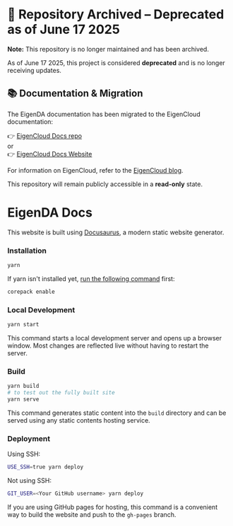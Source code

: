 # 🚨 Repository Archived – Deprecated as of June 17 2025

**Note:** This repository is no longer maintained and has been archived.

As of June 17 2025, this project is considered **deprecated** and is no longer receiving updates.

## 📚 Documentation & Migration

The EigenDA documentation has been migrated to the EigenCloud documentation:

👉 [EigenCloud Docs repo](https://github.com/Layr-Labs/eigencloud-docs)  
or  
👉 [EigenCloud Docs Website](https://docs.eigencloud.xyz/)

For information on EigenCloud, refer to the [EigenCloud blog](https://blog.eigencloud.xyz/introducing-eigencloud/).

This repository will remain publicly accessible in a **read-only** state.

# EigenDA Docs

This website is built using [Docusaurus](https://docusaurus.io/), a modern static website generator.

### Installation

```bash
yarn
```

If yarn isn't installed yet, [run the following command](https://yarnpkg.com/getting-started/install) first:

```bash
corepack enable
```

### Local Development

```bash
yarn start
```

This command starts a local development server and opens up a browser window. Most changes are reflected live without having to restart the server.

### Build

```bash
yarn build
# to test out the fully built site
yarn serve
```

This command generates static content into the `build` directory and can be served using any static contents hosting service.

### Deployment

Using SSH:

```bash
USE_SSH=true yarn deploy
```

Not using SSH:

```bash
GIT_USER=<Your GitHub username> yarn deploy
```

If you are using GitHub pages for hosting, this command is a convenient way to build the website and push to the `gh-pages` branch.
